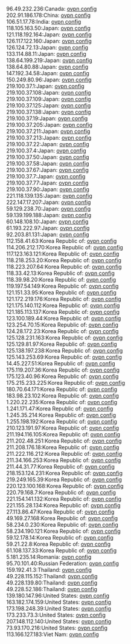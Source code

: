 96.49.232.236:Canada: [ovpn config](vpn/96_49_232_236.ovpn)  
202.91.186.178:China: [ovpn config](vpn/202_91_186_178.ovpn)  
106.51.17.78:India: [ovpn config](vpn/106_51_17_78.ovpn)  
118.105.163.50:Japan: [ovpn config](vpn/118_105_163_50.ovpn)  
121.118.192.164:Japan: [ovpn config](vpn/121_118_192_164.ovpn)  
126.117.122.160:Japan: [ovpn config](vpn/126_117_122_160.ovpn)  
126.124.72.13:Japan: [ovpn config](vpn/126_124_72_13.ovpn)  
133.114.88.11:Japan: [ovpn config](vpn/133_114_88_11.ovpn)  
138.64.199.219:Japan: [ovpn config](vpn/138_64_199_219.ovpn)  
138.64.80.88:Japan: [ovpn config](vpn/138_64_80_88.ovpn)  
147.192.34.58:Japan: [ovpn config](vpn/147_192_34_58.ovpn)  
150.249.80.96:Japan: [ovpn config](vpn/150_249_80_96.ovpn)  
219.100.37.1:Japan: [ovpn config](vpn/219_100_37_1.ovpn)  
219.100.37.108:Japan: [ovpn config](vpn/219_100_37_108.ovpn)  
219.100.37.109:Japan: [ovpn config](vpn/219_100_37_109.ovpn)  
219.100.37.125:Japan: [ovpn config](vpn/219_100_37_125.ovpn)  
219.100.37.138:Japan: [ovpn config](vpn/219_100_37_138.ovpn)  
219.100.37.19:Japan: [ovpn config](vpn/219_100_37_19.ovpn)  
219.100.37.205:Japan: [ovpn config](vpn/219_100_37_205.ovpn)  
219.100.37.211:Japan: [ovpn config](vpn/219_100_37_211.ovpn)  
219.100.37.213:Japan: [ovpn config](vpn/219_100_37_213.ovpn)  
219.100.37.22:Japan: [ovpn config](vpn/219_100_37_22.ovpn)  
219.100.37.4:Japan: [ovpn config](vpn/219_100_37_4.ovpn)  
219.100.37.50:Japan: [ovpn config](vpn/219_100_37_50.ovpn)  
219.100.37.58:Japan: [ovpn config](vpn/219_100_37_58.ovpn)  
219.100.37.67:Japan: [ovpn config](vpn/219_100_37_67.ovpn)  
219.100.37.7:Japan: [ovpn config](vpn/219_100_37_7.ovpn)  
219.100.37.77:Japan: [ovpn config](vpn/219_100_37_77.ovpn)  
219.100.37.90:Japan: [ovpn config](vpn/219_100_37_90.ovpn)  
221.118.139.135:Japan: [ovpn config](vpn/221_118_139_135.ovpn)  
222.147.17.207:Japan: [ovpn config](vpn/222_147_17_207.ovpn)  
59.129.238.70:Japan: [ovpn config](vpn/59_129_238_70.ovpn)  
59.139.199.188:Japan: [ovpn config](vpn/59_139_199_188.ovpn)  
60.148.108.10:Japan: [ovpn config](vpn/60_148_108_10.ovpn)  
61.193.222.97:Japan: [ovpn config](vpn/61_193_222_97.ovpn)  
92.203.81.131:Japan: [ovpn config](vpn/92_203_81_131.ovpn)  
112.158.41.63:Korea Republic of: [ovpn config](vpn/112_158_41_63.ovpn)  
114.206.212.170:Korea Republic of: [ovpn config](vpn/114_206_212_170.ovpn)  
117.123.163.121:Korea Republic of: [ovpn config](vpn/117_123_163_121.ovpn)  
118.218.253.20:Korea Republic of: [ovpn config](vpn/118_218_253_20.ovpn)  
118.223.207.64:Korea Republic of: [ovpn config](vpn/118_223_207_64.ovpn)  
118.33.42.13:Korea Republic of: [ovpn config](vpn/118_33_42_13.ovpn)  
118.39.98.20:Korea Republic of: [ovpn config](vpn/118_39_98_20.ovpn)  
119.197.54.149:Korea Republic of: [ovpn config](vpn/119_197_54_149.ovpn)  
121.151.33.95:Korea Republic of: [ovpn config](vpn/121_151_33_95.ovpn)  
121.172.219.176:Korea Republic of: [ovpn config](vpn/121_172_219_176.ovpn)  
121.175.140.112:Korea Republic of: [ovpn config](vpn/121_175_140_112.ovpn)  
121.185.113.137:Korea Republic of: [ovpn config](vpn/121_185_113_137.ovpn)  
123.100.189.44:Korea Republic of: [ovpn config](vpn/123_100_189_44.ovpn)  
123.254.70.15:Korea Republic of: [ovpn config](vpn/123_254_70_15.ovpn)  
124.28.172.23:Korea Republic of: [ovpn config](vpn/124_28_172_23.ovpn)  
125.128.231.163:Korea Republic of: [ovpn config](vpn/125_128_231_163.ovpn)  
125.129.81.97:Korea Republic of: [ovpn config](vpn/125_129_81_97.ovpn)  
125.138.197.238:Korea Republic of: [ovpn config](vpn/125_138_197_238.ovpn)  
125.143.253.69:Korea Republic of: [ovpn config](vpn/125_143_253_69.ovpn)  
14.45.227.51:Korea Republic of: [ovpn config](vpn/14_45_227_51.ovpn)  
175.119.207.36:Korea Republic of: [ovpn config](vpn/175_119_207_36.ovpn)  
175.123.40.96:Korea Republic of: [ovpn config](vpn/175_123_40_96.ovpn)  
175.215.233.225:Korea Republic of: [ovpn config](vpn/175_215_233_225.ovpn)  
180.70.64.171:Korea Republic of: [ovpn config](vpn/180_70_64_171.ovpn)  
183.98.23.102:Korea Republic of: [ovpn config](vpn/183_98_23_102.ovpn)  
1.220.22.235:Korea Republic of: [ovpn config](vpn/1_220_22_235.ovpn)  
1.241.171.47:Korea Republic of: [ovpn config](vpn/1_241_171_47.ovpn)  
1.245.35.214:Korea Republic of: [ovpn config](vpn/1_245_35_214.ovpn)  
1.255.198.192:Korea Republic of: [ovpn config](vpn/1_255_198_192.ovpn)  
210.123.191.97:Korea Republic of: [ovpn config](vpn/210_123_191_97.ovpn)  
211.194.116.105:Korea Republic of: [ovpn config](vpn/211_194_116_105.ovpn)  
211.202.48.251:Korea Republic of: [ovpn config](vpn/211_202_48_251.ovpn)  
211.208.176.18:Korea Republic of: [ovpn config](vpn/211_208_176_18.ovpn)  
211.222.116.212:Korea Republic of: [ovpn config](vpn/211_222_116_212.ovpn)  
211.34.166.253:Korea Republic of: [ovpn config](vpn/211_34_166_253.ovpn)  
211.44.31.77:Korea Republic of: [ovpn config](vpn/211_44_31_77.ovpn)  
218.153.124.231:Korea Republic of: [ovpn config](vpn/218_153_124_231.ovpn)  
219.249.165.39:Korea Republic of: [ovpn config](vpn/219_249_165_39.ovpn)  
220.123.100.168:Korea Republic of: [ovpn config](vpn/220_123_100_168.ovpn)  
220.79.168.7:Korea Republic of: [ovpn config](vpn/220_79_168_7.ovpn)  
221.154.141.132:Korea Republic of: [ovpn config](vpn/221_154_141_132.ovpn)  
221.155.28.134:Korea Republic of: [ovpn config](vpn/221_155_28_134.ovpn)  
27.113.86.47:Korea Republic of: [ovpn config](vpn/27_113_86_47.ovpn)  
49.169.27.168:Korea Republic of: [ovpn config](vpn/49_169_27_168.ovpn)  
58.234.0.230:Korea Republic of: [ovpn config](vpn/58_234_0_230.ovpn)  
58.234.190.121:Korea Republic of: [ovpn config](vpn/58_234_190_121.ovpn)  
59.12.178.14:Korea Republic of: [ovpn config](vpn/59_12_178_14.ovpn)  
59.21.22.8:Korea Republic of: [ovpn config](vpn/59_21_22_8.ovpn)  
61.108.137.33:Korea Republic of: [ovpn config](vpn/61_108_137_33.ovpn)  
5.181.235.14:Romania: [ovpn config](vpn/5_181_235_14.ovpn)  
95.70.101.40:Russian Federation: [ovpn config](vpn/95_70_101_40.ovpn)  
159.192.41.3:Thailand: [ovpn config](vpn/159_192_41_3.ovpn)  
49.228.115.152:Thailand: [ovpn config](vpn/49_228_115_152.ovpn)  
49.228.139.80:Thailand: [ovpn config](vpn/49_228_139_80.ovpn)  
49.228.52.186:Thailand: [ovpn config](vpn/49_228_52_186.ovpn)  
139.180.147.96:United States: [ovpn config](vpn/139_180_147_96.ovpn)  
163.182.174.159:United States: [ovpn config](vpn/163_182_174_159.ovpn)  
173.198.248.39:United States: [ovpn config](vpn/173_198_248_39.ovpn)  
173.233.73.3:United States: [ovpn config](vpn/173_233_73_3.ovpn)  
207.148.112.140:United States: [ovpn config](vpn/207_148_112_140.ovpn)  
73.93.170.216:United States: [ovpn config](vpn/73_93_170_216.ovpn)  
113.166.127.183:Viet Nam: [ovpn config](vpn/113_166_127_183.ovpn)  
